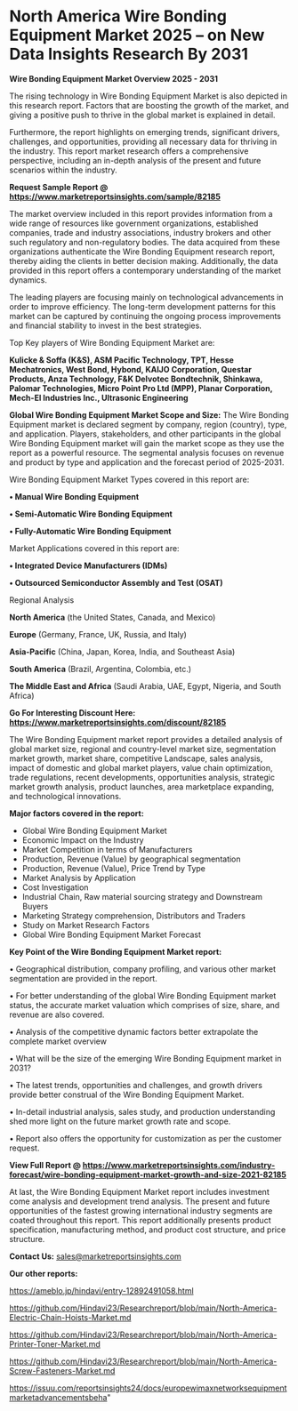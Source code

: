 # North America Wire Bonding Equipment Market 2025 – on New Data Insights Research By 2031

<Strong> Wire Bonding Equipment Market Overview 2025 - 2031</strong>

The rising technology in Wire Bonding Equipment Market is also depicted in this research report. Factors that are boosting the growth of the market, and giving a positive push to thrive in the global market is explained in detail.

Furthermore, the report highlights on emerging trends, significant drivers, challenges, and opportunities, providing all necessary data for thriving in the industry. This report market research offers a comprehensive perspective, including an in-depth analysis of the present and future scenarios within the industry.

<strong>Request Sample Report @ <a href=https://www.marketreportsinsights.com/sample/82185>https://www.marketreportsinsights.com/sample/82185</a></strong>

The market overview included in this report provides information from a wide range of resources like government organizations, established companies, trade and industry associations, industry brokers and other such regulatory and non-regulatory bodies. The data acquired from these organizations authenticate the Wire Bonding Equipment research report, thereby aiding the clients in better decision making. Additionally, the data provided in this report offers a contemporary understanding of the market dynamics.

The leading players are focusing mainly on technological advancements in order to improve efficiency. The long-term development patterns for this market can be captured by continuing the ongoing process improvements and financial stability to invest in the best strategies.

Top Key players of Wire Bonding Equipment Market are:

<strong>Kulicke & Soffa (K&S), ASM Pacific Technology, TPT, Hesse Mechatronics, West Bond, Hybond, KAIJO Corporation, Questar Products, Anza Technology, F&K Delvotec Bondtechnik, Shinkawa, Palomar Technologies, Micro Point Pro Ltd (MPP), Planar Corporation, Mech-El Industries Inc., Ultrasonic Engineering</strong>

<strong><b>Global Wire Bonding Equipment Market Scope and Size:</b></strong>
The Wire Bonding Equipment market is declared segment by company, region (country), type, and application. Players, stakeholders, and other participants in the global Wire Bonding Equipment market will gain the market scope as they use the report as a powerful resource. The segmental analysis focuses on revenue and product by type and application and the forecast period of 2025-2031.

Wire Bonding Equipment Market Types covered in this report are:

<strong>• Manual Wire Bonding Equipment

• Semi-Automatic Wire Bonding Equipment

• Fully-Automatic Wire Bonding Equipment</strong>

Market Applications covered in this report are:

<strong>• Integrated Device Manufacturers (IDMs)

• Outsourced Semiconductor Assembly and Test (OSAT)</strong> 

Regional Analysis

<strong>North America</strong> (the United States, Canada, and Mexico)

<strong>Europe</strong> (Germany, France, UK, Russia, and Italy)

<strong>Asia-Pacific</strong> (China, Japan, Korea, India, and Southeast Asia)

<strong>South America</strong> (Brazil, Argentina, Colombia, etc.)

<strong>The Middle East and Africa</strong> (Saudi Arabia, UAE, Egypt, Nigeria, and South Africa)

<strong>Go For Interesting Discount Here: <a href=https://www.marketreportsinsights.com/discount/82185>https://www.marketreportsinsights.com/discount/82185</a></strong>

The Wire Bonding Equipment market report provides a detailed analysis of global market size, regional and country-level market size, segmentation market growth, market share, competitive Landscape, sales analysis, impact of domestic and global market players, value chain optimization, trade regulations, recent developments, opportunities analysis, strategic market growth analysis, product launches, area marketplace expanding, and technological innovations.

<strong><b>Major factors covered in the report:</b></strong>
<ul>
  <li>Global Wire Bonding Equipment Market </li>
  <li>Economic Impact on the Industry</li>
  <li>Market Competition in terms of Manufacturers</li>
  <li>Production, Revenue (Value) by geographical segmentation</li>
  <li>Production, Revenue (Value), Price Trend by Type</li>
  <li>Market Analysis by Application</li>
  <li>Cost Investigation</li>
  <li>Industrial Chain, Raw material sourcing strategy and Downstream Buyers</li>
  <li>Marketing Strategy comprehension, Distributors and Traders</li>
  <li>Study on Market Research Factors</li>
  <li>Global Wire Bonding Equipment Market Forecast</li>
</ul>

<strong><b>Key Point of the Wire Bonding Equipment Market report:</b></strong>

• Geographical distribution, company profiling, and various other market segmentation are provided in the report.

• For better understanding of the global Wire Bonding Equipment market status, the accurate market valuation which comprises of size, share, and revenue are also covered.

• Analysis of the competitive dynamic factors better extrapolate the complete market overview

• What will be the size of the emerging Wire Bonding Equipment market in 2031?

• The latest trends, opportunities and challenges, and growth drivers provide better construal of the Wire Bonding Equipment Market.

• In-detail industrial analysis, sales study, and production understanding shed more light on the future market growth rate and scope.

• Report also offers the opportunity for customization as per the customer request.

<strong><b>View Full Report @ <a href=https://www.marketreportsinsights.com/industry-forecast/wire-bonding-equipment-market-growth-and-size-2021-82185>https://www.marketreportsinsights.com/industry-forecast/wire-bonding-equipment-market-growth-and-size-2021-82185</a></b></strong>


At last, the Wire Bonding Equipment Market report includes investment come analysis and development trend analysis. The present and future opportunities of the fastest growing international industry segments are coated throughout this report. This report additionally presents product specification, manufacturing method, and product cost structure, and price structure.

<strong>Contact Us:</strong>
sales@marketreportsinsights.com

<strong>Our other reports:</strong>

<a href=https://ameblo.jp/hindavi/entry-12892491058.html>https://ameblo.jp/hindavi/entry-12892491058.html</a>

<a href=https://github.com/Hindavi23/Researchreport/blob/main/North-America-Electric-Chain-Hoists-Market.md>https://github.com/Hindavi23/Researchreport/blob/main/North-America-Electric-Chain-Hoists-Market.md</a>

<a href=https://github.com/Hindavi23/Researchreport/blob/main/North-America-Printer-Toner-Market.md>https://github.com/Hindavi23/Researchreport/blob/main/North-America-Printer-Toner-Market.md</a>

<a href=https://github.com/Hindavi23/Researchreport/blob/main/North-America-Screw-Fasteners-Market.md>https://github.com/Hindavi23/Researchreport/blob/main/North-America-Screw-Fasteners-Market.md</a>

<a href=https://issuu.com/reportsinsights24/docs/europewimaxnetworksequipmentmarketadvancementsbeha>https://issuu.com/reportsinsights24/docs/europewimaxnetworksequipmentmarketadvancementsbeha</a>"
